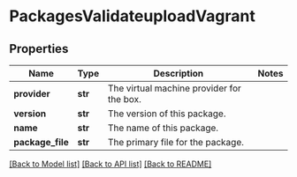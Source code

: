 # PackagesValidateuploadVagrant

## Properties
Name | Type | Description | Notes
------------ | ------------- | ------------- | -------------
**provider** | **str** | The virtual machine provider for the box. | 
**version** | **str** | The version of this package. | 
**name** | **str** | The name of this package. | 
**package_file** | **str** | The primary file for the package. | 

[[Back to Model list]](../README.md#documentation-for-models) [[Back to API list]](../README.md#documentation-for-api-endpoints) [[Back to README]](../README.md)


